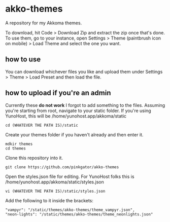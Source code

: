 # akko-themes
A repository for my Akkoma themes.

To download, hit Code > Download Zip and extract the zip once that's done.
To use them, go to your instance, open Settings > Theme (paintbrush icon on mobile) > Load Theme and select the one you want.

## how to use
You can download whichever files you like and upload them under Settings > Theme > Load Preset and then load the file.

## how to upload if you're an admin
Currently these **do not work** I forgot to add something to the files.
Assuming you're starting from root, navigate to your static folder. If you're using YunoHost, this will be /home/yunohost.app/akkoma/static
```
cd (WHATEVER THE PATH IS)/static
```
Create your themes folder if you haven't already and then enter it.
```
mdkir themes
cd themes
```
Clone this repository into it.
```
git clone https://github.com/pinkgator/akko-themes
```
Open the styles.json file for editing. For YunoHost folks this is /home/yunohost.app/akkoma/static/styles.json
```
vi (WHATEVER THE PATH IS)/static/styles.json
```
Add the following to it inside the brackets:
```
"vampyr": "/static/themes/akko-themes/theme_vampyr.json",
"neon-lights": "/static/themes/akko-themes/theme_neonlights.json"
```
